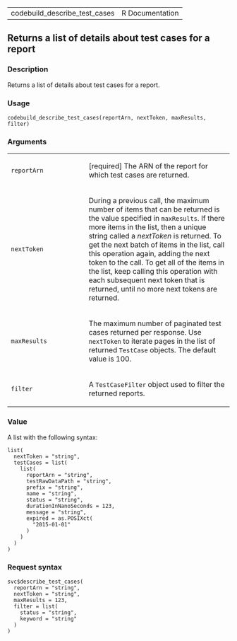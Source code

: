 <table style="width: 100%;">
<tbody>
<tr class="odd">
<td>codebuild_describe_test_cases</td>
<td style="text-align: right;">R Documentation</td>
</tr>
</tbody>
</table>

## Returns a list of details about test cases for a report

### Description

Returns a list of details about test cases for a report.

### Usage

    codebuild_describe_test_cases(reportArn, nextToken, maxResults, filter)

### Arguments

<table>
<colgroup>
<col style="width: 35%" />
<col style="width: 65%" />
</colgroup>
<tbody>
<tr class="odd">
<td><code
id="codebuild_describe_test_cases_:_reportArn">reportArn</code></td>
<td><p>[required] The ARN of the report for which test cases are
returned.</p></td>
</tr>
<tr class="even">
<td><code
id="codebuild_describe_test_cases_:_nextToken">nextToken</code></td>
<td><p>During a previous call, the maximum number of items that can be
returned is the value specified in <code>maxResults</code>. If there
more items in the list, then a unique string called a <em>nextToken</em>
is returned. To get the next batch of items in the list, call this
operation again, adding the next token to the call. To get all of the
items in the list, keep calling this operation with each subsequent next
token that is returned, until no more next tokens are returned.</p></td>
</tr>
<tr class="odd">
<td><code
id="codebuild_describe_test_cases_:_maxResults">maxResults</code></td>
<td><p>The maximum number of paginated test cases returned per response.
Use <code>nextToken</code> to iterate pages in the list of returned
<code>TestCase</code> objects. The default value is 100.</p></td>
</tr>
<tr class="even">
<td><code id="codebuild_describe_test_cases_:_filter">filter</code></td>
<td><p>A <code>TestCaseFilter</code> object used to filter the returned
reports.</p></td>
</tr>
</tbody>
</table>

### Value

A list with the following syntax:

    list(
      nextToken = "string",
      testCases = list(
        list(
          reportArn = "string",
          testRawDataPath = "string",
          prefix = "string",
          name = "string",
          status = "string",
          durationInNanoSeconds = 123,
          message = "string",
          expired = as.POSIXct(
            "2015-01-01"
          )
        )
      )
    )

### Request syntax

    svc$describe_test_cases(
      reportArn = "string",
      nextToken = "string",
      maxResults = 123,
      filter = list(
        status = "string",
        keyword = "string"
      )
    )
